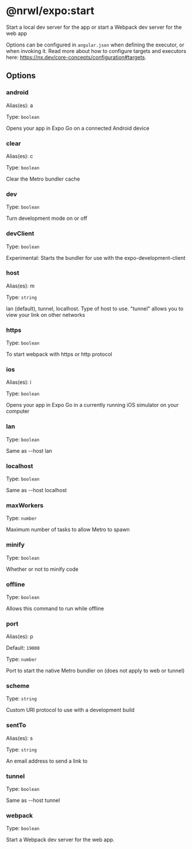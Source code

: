 # @nrwl/expo:start

Start a local dev server for the app or start a Webpack dev server for the web app

Options can be configured in `angular.json` when defining the executor, or when invoking it. Read more about how to configure targets and executors here: https://nx.dev/core-concepts/configuration#targets.

## Options

### android

Alias(es): a

Type: `boolean`

Opens your app in Expo Go on a connected Android device

### clear

Alias(es): c

Type: `boolean`

Clear the Metro bundler cache

### dev

Type: `boolean`

Turn development mode on or off

### devClient

Type: `boolean`

Experimental: Starts the bundler for use with the expo-development-client

### host

Alias(es): m

Type: `string`

lan (default), tunnel, localhost. Type of host to use. "tunnel" allows you to view your link on other networks

### https

Type: `boolean`

To start webpack with https or http protocol

### ios

Alias(es): i

Type: `boolean`

Opens your app in Expo Go in a currently running iOS simulator on your computer

### lan

Type: `boolean`

Same as --host lan

### localhost

Type: `boolean`

Same as --host localhost

### maxWorkers

Type: `number`

Maximum number of tasks to allow Metro to spawn

### minify

Type: `boolean`

Whether or not to minify code

### offline

Type: `boolean`

Allows this command to run while offline

### port

Alias(es): p

Default: `19000`

Type: `number`

Port to start the native Metro bundler on (does not apply to web or tunnel)

### scheme

Type: `string`

Custom URI protocol to use with a development build

### sentTo

Alias(es): s

Type: `string`

An email address to send a link to

### tunnel

Type: `boolean`

Same as --host tunnel

### webpack

Type: `boolean`

Start a Webpack dev server for the web app.
